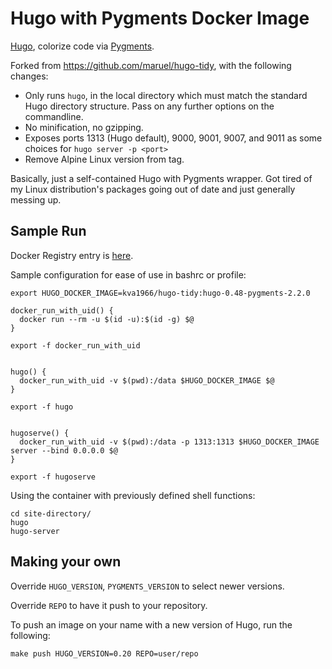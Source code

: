 # Hugo with Pygments Docker Image

[Hugo](https://gohugo.io/), colorize code via [Pygments](http://pygments.org/).

Forked from <https://github.com/maruel/hugo-tidy>, with the following changes:

* Only runs `hugo`, in the local directory which must match the standard Hugo 
    directory structure. Pass on any further options on the commandline.
* No minification, no gzipping.
* Exposes ports 1313 (Hugo default), 9000, 9001, 9007, and 9011 as some choices 
    for `hugo server -p <port>`
* Remove Alpine Linux version from tag.

Basically, just a self-contained Hugo with Pygments wrapper. Got tired of my Linux
distribution's packages going out of date and just generally messing up.


## Sample Run

Docker Registry entry is [here](https://hub.docker.com/r/kva1966/hugo-tidy/).

Sample configuration for ease of use in bashrc or profile:

```
export HUGO_DOCKER_IMAGE=kva1966/hugo-tidy:hugo-0.48-pygments-2.2.0

docker_run_with_uid() {
  docker run --rm -u $(id -u):$(id -g) $@
}

export -f docker_run_with_uid


hugo() {
  docker_run_with_uid -v $(pwd):/data $HUGO_DOCKER_IMAGE $@
}

export -f hugo


hugoserve() {
  docker_run_with_uid -v $(pwd):/data -p 1313:1313 $HUGO_DOCKER_IMAGE server --bind 0.0.0.0 $@
}

export -f hugoserve
```

Using the container with previously defined shell functions:

```
cd site-directory/
hugo
hugo-server
```


## Making your own

Override `HUGO_VERSION`, `PYGMENTS_VERSION` to select newer versions.

Override `REPO` to have it push to your repository.

To push an image on your name with a new version of Hugo, run the following:
```
make push HUGO_VERSION=0.20 REPO=user/repo
```

